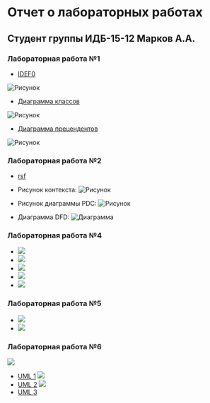 # Отчет о лабораторных работах
## Студент группы ИДБ-15-12 Марков А.А.
### Лабораторная работа №1
* [IDEF0](https://github.com/egoistos/MarkovAA/blob/master/sixq.rsf)

![Рисунок](https://github.com/egoistos/MarkovAA/blob/master/1.jpg?raw=true)
* [Диаграмма классов](https://github.com/egoistos/MarkovAA/blob/master/PL_Ind1.txt)

![Рисунок](https://github.com/egoistos/MarkovAA/blob/master/3.png?raw=true)
* [Диаграмма прецендентов](https://github.com/egoistos/MarkovAA/blob/master/PL_Ind2.txt)

![Рисунок](https://github.com/egoistos/MarkovAA/blob/master/PL_Ind2_Img.jpg?raw=true)

### Лабораторная работа №2

* [rsf](https://github.com/egoistos/MarkovAA/blob/master/pdc-tilda_ind.rsf)
* Рисунок контекста:
![Рисунок](https://github.com/egoistos/MarkovAA/blob/master/model1.png?raw=true)

* Рисунок диаграммы PDC:
![Рисунок](https://github.com/egoistos/MarkovAA/blob/master/model2.png?raw=true)

* Диаграмма DFD:
![Диаграмма](https://github.com/egoistos/MarkovAA/blob/master/model3.png?raw=true)

### Лабораторная работа №4
* ![](https://github.com/egoistos/MarkovAA/blob/master/01_A0.png)
* ![](https://github.com/egoistos/MarkovAA/blob/master/02_A0.png)
* ![](https://github.com/egoistos/MarkovAA/blob/master/04_A2.png)
* ![](https://github.com/egoistos/MarkovAA/blob/master/05_A21.png)
* ![](https://github.com/egoistos/MarkovAA/blob/master/06_A3.png)

### Лабораторная работа №5
* ![](https://github.com/egoistos/MarkovAA/blob/master/03_A1.png)
* ![](https://github.com/egoistos/MarkovAA/blob/master/07_A33.png)

### Лабораторная работа №6
![](https://github.com/egoistos/MarkovAA/blob/master/1.png)
* [UML 1](https://github.com/egoistos/MarkovAA/blob/master/1.txt)
![](https://github.com/egoistos/MarkovAA/blob/master/2.png)
* [UML 2](https://github.com/egoistos/MarkovAA/blob/master/2.txt)
![](https://github.com/egoistos/MarkovAA/blob/master/3.png)
* [UML 3](https://github.com/egoistos/MarkovAA/blob/master/3.txt)

